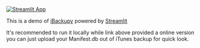 [![Streamlit App](https://static.streamlit.io/badges/streamlit_badge_black_white.svg)](https://ibackupy-demo.streamlit.app)

This is a demo of [iBackupy](https://github.com/xleven/ibackupy) powered by [Streamlit](https://streamlit.io)

It's recommended to run it locally while link above provided a online version you can just upload your Manifest.db out of iTunes backup for quick look.